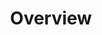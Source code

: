 ---
image: /![API Image](/images/logo.png){:class="img-responsive"}
title: Overview
position: 1.01
description: 
content_markdown: |-
  Technopedia version 6.1 API enables access to asset data in Technopedia, which you use to manage your IT assets with respect to risk, control, governance, costs and business compliance. <br>
  <br>
  Technopedia is the world’s largest and most comprehensive repository of enterprise software and hardware data.
  <br>   
 

  #### Retrieve asset data by making HTTP GET requests
  <br>
  The Technopedia version 6.1 API provides you with read access to the Technopedia database by using an HTTP GET request to retreive asset data.
    * To get access to the Technopedia database, all you require is an API key that you get by contacting Flexera sales or technical support.<br>
    * You make an HTTP GET request to the `/tql` endpoint, which requires a TQL (Technopedia query language) query statement to describe the data that you want to retrieve.<br>
    * Data is returned as key-value pairs in JSON format. <br>

  The following query example is an HTTP GET request that uses the `/tql` endpoint to retrieve software product names from Technopedia. <br>
  <br>
  `GET:` `https://v6-1.technopedia.com/tql?=MATCH (n:SOFTWARE_PRODUCT) RETURN n.product` <br>

  
  The following image shows data that is returned for one software product.
  <br>
  
  ![API Image](/images/ov_ex.png){: .img-responsive}
  <br>  
  <br>
    
  #### Technopedia Graph Database
  <br>
  The internal structure of the Technopedia database is based on graph, which consists of nodes and relationships. <br>

   * Nodes represent data categories such as software product or hardware.<br>
  <br>
   * Attributes belong to nodes and they store data as key-value pairs.<br>
  <br>
   * Relationships enable you to query several nodes in one query by connecting nodes.<br>
  <br>

  The following diagram shows the endpoint that is used to query the Technopedia database.
  
  <br>
  
  ![API Image](/images/V6api.png){: .img-responsive}

  #### How to use this documentation

  <br>
  The objective of this API documentation is to enable you use the API and Technopedia query language (TQL) to retrieve data from the Technopedia database. 

  Do the following tasks to start retrieveing the data you need from Technopedia:
  
   1. Learn more about the nodes and relationships in Technopedia. <br>
     [Technopedia data](../#documentationNodes_Rel)
   2. Get an API key and try out some TQL query examples. <br>
     [Get started](../#documentationgetting_started102)  
   3. Learn to write queries with TQL. <br>
     [Technopedia queries](../#documentationtql104)
  
 

left_code_blocks:
  - code_block: |-
      GET:  https://v6-1.technopedia.com/tql?q=MATCH <Query Parameters>

      EXAMPLE:

      GET:  https://v6-1.technopedia.com/tql?q=MATCH (sft_prod:SOFTWARE_PRODUCT) RETURN sft_prod LIMIT 2

      This query example returns data for two software products in Technopedia.


      RESPONSE SAMPLE

      {
      "results": [
          {
              "sft_prod.alias": null,
              "sft_prod.component": null,
              "sft_prod.created_at": "2017-05-19 10:24:33",
              "sft_prod.desupported_flag": null,
              "sft_prod.discontinued_flag": null,
              "sft_prod.family": null,
              "sft_prod.is_suite": "FALSE",
              "sft_prod.modified_at": "2017-06-01 13:50:16",
              "sft_prod.product": "e1ns.output",
              "sft_prod.technopedia_id": "408dd3bb-c935-444e-b756-c7d431a589f7",
              "sft_prod.url": "http://www.plato.de/e1nsoutput-687.html"
          },
          {
              "sft_prod.alias": null,
              "sft_prod.component": null,
              "sft_prod.created_at": "2008-03-25 22:07:06",
              "sft_prod.desupported_flag": null,
              "sft_prod.discontinued_flag": null,
              "sft_prod.family": "Windows Live",
              "sft_prod.is_suite": "FALSE",
              "sft_prod.modified_at": "2011-03-21 17:47:50",
              "sft_prod.product": "ID Web Authentication Software Development Kit (SDK)",
              "sft_prod.technopedia_id": "359e53c0-6cda-4e3b-aaa1-2b05537ca718",
              "sft_prod.url": "http://www.microsoft.com/Downloads/details.aspx?
               familyid=E565FC92-D5F6-4F5F-8713-4DD1C90DE19F&displaylang=en" 
          }
        ]
      {  

    title: TQL Endpoint
    language: text
    
right_code_blocks:
  - code_block: |2
      Technopedia query language (tql) endpoint

      https://v6-1.technopedia.com/tql


            
      


    title: Technopedia Endpoints
    language: text
  
---